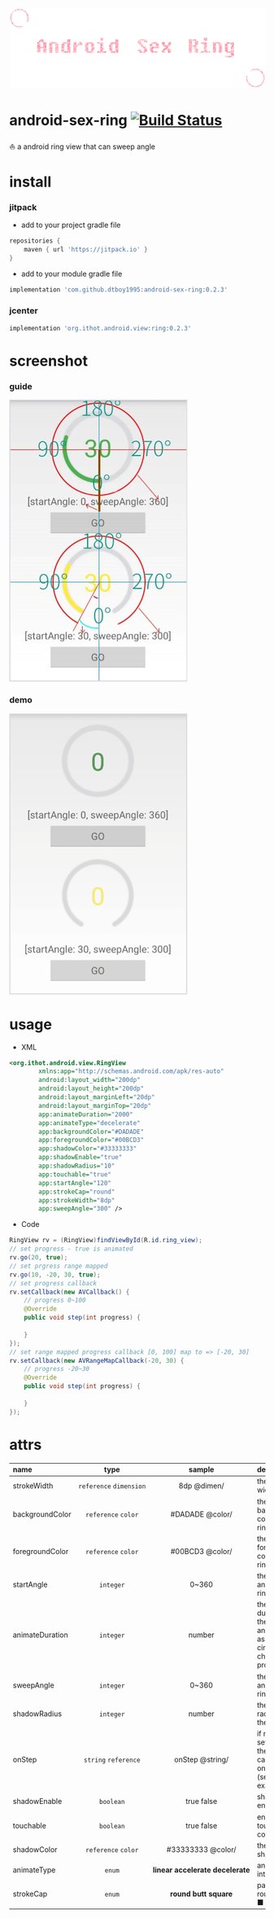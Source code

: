 # ![android-sex-ring](art/logo.png)

# android-sex-ring [![Build Status](https://travis-ci.org/dtboy1995/android-sex-ring.svg?branch=master)](https://travis-ci.org/dtboy1995/android-sex-ring)
:sailboat: a android ring view that can sweep angle

# install
### jitpack
- add to your project gradle file

```gradle
repositories {
    maven { url 'https://jitpack.io' }
}
```
- add to your module gradle file

```gradle
implementation 'com.github.dtboy1995:android-sex-ring:0.2.3'
```
### jcenter
```gradle
implementation 'org.ithot.android.view:ring:0.2.3'
```

# screenshot

### guide
![android-sex-ring](art/desc.jpg)
### demo
![android-sex-ring](art/screenshot.gif)

# usage
- XML

```xml
<org.ithot.android.view.RingView
        xmlns:app="http://schemas.android.com/apk/res-auto"
        android:layout_width="200dp"
        android:layout_height="200dp"
        android:layout_marginLeft="20dp"
        android:layout_marginTop="20dp"
        app:animateDuration="2000"
        app:animateType="decelerate"
        app:backgroundColor="#DADADE"
        app:foregroundColor="#00BCD3"
        app:shadowColor="#33333333"
        app:shadowEnable="true"
        app:shadowRadius="10"
        app:touchable="true"
        app:startAngle="120"
        app:strokeCap="round"
        app:strokeWidth="8dp"
        app:sweepAngle="300" />
```
- Code

```java
RingView rv = (RingView)findViewById(R.id.ring_view);
// set progress - true is animated
rv.go(20, true);
// set prgress range mapped
rv.go(10, -20, 30, true);
// set progress callback
rv.setCallback(new AVCallback() {
    // progress 0~100
    @Override
    public void step(int progress) {

    }
});
// set range mapped progress callback [0, 100] map to => [-20, 30]
rv.setCallback(new AVRangeMapCallback(-20, 30) {
    // progress -20~30
    @Override
    public void step(int progress) {

    }
});
```

# attrs

name | type | sample |description
:- | :-: | :-: | :-
strokeWidth | `reference`&nbsp;`dimension` | 8dp&nbsp;@dimen/ | the ring width
backgroundColor | `reference`&nbsp;`color` | #DADADE&nbsp;@color/ | the background color of the ring
foregroundColor | `reference`&nbsp;`color` | #00BCD3&nbsp;@color/ | the foreground color of the ring
startAngle | `integer` | 0~360 | the start angle of the ring
animateDuration | `integer` | number | the duration of the animation as the circle changes its progress
sweepAngle | `integer` | 0~360 | the sweep angle of the ring
shadowRadius | `integer` | number | the shadow radius of the ring
onStep | `string`&nbsp;`reference` | onStep&nbsp;@string/ | if not setCallback then you can config onStep (see example)
shadowEnable | `boolean` | true&nbsp;false | shadow enabled
touchable | `boolean` | true&nbsp;false | enable touch control
shadowColor | `reference`&nbsp;`color` | #33333333&nbsp;@color/ | the color of shadow
animateType | `enum` | **linear**&nbsp;**accelerate**&nbsp;**decelerate** | animation interceptor
strokeCap | `enum` | **round**&nbsp;**butt**&nbsp;**square** | paint cap ● round  ▎butt ■ square

